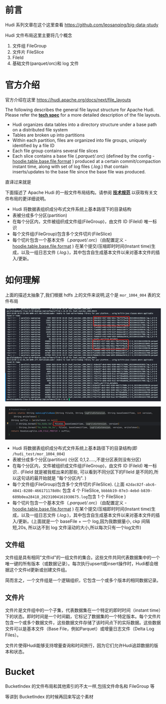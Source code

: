 # 前言

Hudi 系列文章在这个这里查看 https://github.com/leosanqing/big-data-study



Hudi 文件布局这里主要将几个概念

1. 文件组 FileGroup
2. 文件片 FileSlice
3. FileId
4. 基础文件(parquet/orc)和 log 文件

# 官方介绍

官方介绍在这里 https://hudi.apache.org/docs/next/file_layouts

The following describes the general file layout structure for Apache Hudi. Please refer the **[tech spec](https://hudi.apache.org/tech-specs#file-layout-hierarchy)** for a more detailed description of the file layouts.

- Hudi organizes data tables into a directory structure under a base path on a distributed file system
- Tables are broken up into partitions
- Within each partition, files are organized into file groups, uniquely identified by a file ID
- Each file group contains several file slices 
- Each slice contains a base file (*.parquet/*.orc) (defined by the config - [hoodie.table.base.file.format](https://hudi.apache.org/docs/next/configurations/#hoodietablebasefileformat) ) produced at a certain commit/compaction instant time, along with set of log files (*.log.*) that contain inserts/updates to the base file since the base file was produced. 

直译过来就是

下面描述了 Apache Hudi 的一般文件布局结构。请参阅 **[技术规范](https://hudi.apache.org/tech-specs#file-layout-hierarchy)** 以获取有关文件布局的更详细说明。

- Hudi 将数据表组织成分布式文件系统上基本路径下的目录结构
- 表被分成多个分区(partition)
- 在每个分区内，文件被组织成文件组(FileGroup)，由文件 ID (FileId) 唯一标识
- 每个文件组(FileGroup)包含多个文件切片(FileSlice)
- 每个切片包含一个基本文件（*.parquet/*.orc）（由配置定义 - [hoodie.table.base.file.format](https://hudi.apache.org/docs/next/configurations/#hoodietablebasefileformat) ) 在某个提交/压缩即时时间(Instant time)生成，以及一组日志文件 (*.log.*)，其中包含自生成基本文件以来对基本文件的插入/更新。

# 如何理解

上面的描述太抽象了,我们根据 hdfs 上的文件来说明,这个是 `mor_1004_004` 表的文件布局

![image-20231009110402383](./img/README.png)

![image-20231009113253845](./img/image-20231009113253845.png)

- Hudi 将数据表组织成分布式文件系统上基本路径下的目录结构(即 `/hudi_test/mor_1004_004`)
- 表被分成多个分区(partition) (分区 0,1,2.....,不是分区表则没有分区)
- 在每个分区内，文件被组织成文件组(FileGroup)，由文件 ID (FileId) 唯一标识.. (FileId 就是被我框出来的那些, 可以看到不同分区下的FIleId 是不同的,所以这句话的最开始就是 "每个分区内". )
- 每个文件组(FileGroup)包含多个文件切片(FileSlice). (上面 `42dac82f-abc6-4841-8280-466171178d0c` 包含 4 个 FlieSlice, `bbbbb19-07e3-4ebd-b839-689b0ea28418_20231004161938675.log`包含 1 个 FileSlice  )
- 每个切片包含一个基本文件（*.parquet/*.orc）（由配置定义 - [hoodie.table.base.file.format](https://hudi.apache.org/docs/next/configurations/#hoodietablebasefileformat) ) 在某个提交/压缩即时时间(Instant time)生成，以及一组日志文件 (*.log.*)，其中包含自生成基本文件以来对基本文件的插入/更新。(上面就是一个 baseFile + 一个 log,因为我数据量小, ckp 间隔短,20s, 所以达不到 log 文件滚动的大小,所以每次只有一个log文件)



## 文件组 

文件组是具有相同"文件id"的一组文件的集合。这些文件共同代表数据集中的一个唯一键的所有版本（或数据记录）。每次执行upsert或insert操作时，Hudi都会根据这个文件id更新或创建文件组。

简而言之，一个文件组是一个逻辑组织，它包含一个或多个版本的相同数据记录。

## 文件片

文件片是文件组中的一个子集，代表数据集在一个特定的即时时间（instant time）下的状态。即时时间是一个时间戳，它标记了数据集的一个特定版本。每个文件片包含一个或多个数据文件，这些数据文件存储了该时间点下的实际数据。这些数据文件可以是基本文件（Base File，例如Parquet）或增量日志文件（Delta Log Files）。

文件片使得Hudi能够支持增量查询和时间旅行，因为它们允许Hudi追踪数据的版本和状态。

# Bucket

BucketIndex 的文件布局和其他索引的不太一样,包括文件命名和 FileGroup 等

等讲到 BucketIndex 的时候再回来写这个素材

